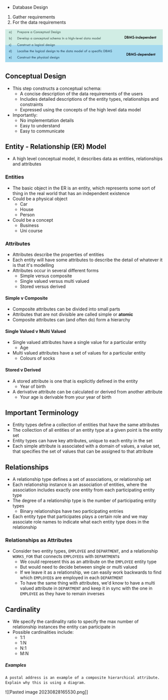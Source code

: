 - Database Design
1. Gather requirements
2. For the data requirements

![](Images/Pasted%20image%2020230828161246.png)

## Conceptual Design
- This step constructs a conceptual schema:
	- A concise description of the data requirements of the users
	- Includes detailed descriptions of the entity types, relationships and constraints
	- Expressed using the concepts of the high level data model
- Importantly:
	- No implementation details
	- Easy to understand
	- Easy to communicate

## Entity - Relationship (ER) Model
- A high level conceptual model, it describes data as entities, relationships and attributes
### Entities
- The basic object in the ER is an entity, which represents some sort of thing in the real world that has an independent existence
- Could be a physical object
	- Car
	- House
	- Person
- Could be a concept
	- Business
	- Uni course

### Attributes
- Attributes describe the properties of entities
- Each entity will have some attributes to describe the detail of whatever it is that it's modelling
- Attributes occur in several different forms
	- Simple versus composite
	- Single valued versus multi valued
	- Stored versus derived

#### Simple v Composite
- Composite attributes can be divided into small parts
- Attributes that are not divisible are called simple or **atomic**
- Composite attributes can (and often do) form a hierarchy 

#### Single Valued v Multi Valued
- Single valued attributes have a single value for a particular entity
	- Age
- Multi valued attributes have a set of values for a particular entity
	- Colours of socks 

#### Stored v Derived
- A stored attribute is one that is explicitly defined in the entity
	- Year of birth
- A derivative attribute can be calculated or derived from another attribute
	- Your age is derivable from your year of birth

## Important Terminology
- Entity types define a collection of entities that have the same attributes
- The collection of all entities of an entity type at a given point is the entity set
- Entity types can have key attributes, unique to each entity in the set
- Each simple attribute is associated with a domain of values, a value set, that specifies the set of values that can be assigned to that attribute

## Relationships
- A relationship type defines a set of associations, or relationship set
- Each relationship instance is an association of entities, where the association includes exactly one entity from each participating entity type
- The degree of a relationship type is the number of participating entity types
	- Binary relationships have two participating entries
- Each entity type that participates plays a certain role and we may associate role names to indicate what each entity type does in the relationship

### Relationships as Attributes
- Consider two entity types, `EMPLOYEE` and `DEPARTMENT`, and a relationship `WORKS_FOR` that connects `EMPLOYEE`s with `DEPARTMENT`s
	- We could represent this as an attribute on the `EMPLOYEE` entity type
	- But would need to decide between single or multi valued
	- If we leave it as a relationship, we can easily work backwards to find which `EMPLOYEE`s are employed in each `DEPARTMENT`
	- To have the same thing with attributes, we'd know to have a multi valued attribute in `DEPARTMENT` and keep it in sync with the one in `EMPLOYEE` as they have to remain inverses

## Cardinality
- We specify the cardinality ratio to specify the max number of relationship instances the entity can participate in
- Possible cardinalities include:
	- 1:1
	- 1:N
	- N:1
	- M:N

##### Examples

```
A postal address is an example of a composite hierarchical attribute. Explain why this is using a diagram.
```

![[Pasted image 20230828165530.png]]

